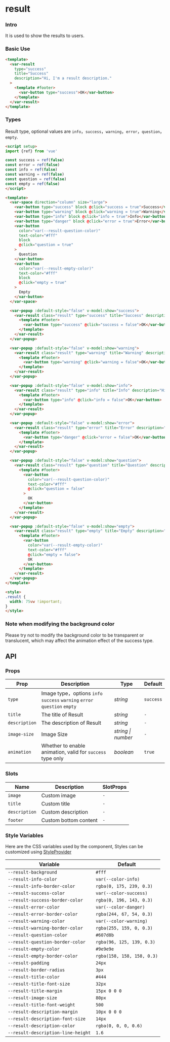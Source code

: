 # result

### Intro

It is used to show the results to users.

### Basic Use

```html
<template>
  <var-result
    type="success"
    title="Success"
    description="Hi, I'm a result description."
  >
    <template #footer>
      <var-button type="success">OK</var-button>
    </template>
  </var-result>
</template>
```

### Types

Result type, optional values are `info`，`success`，`warning`，`error`，`question`，`empty`.

```html
<script setup>
import {ref} from 'vue'

const success = ref(false)
const error = ref(false)
const info = ref(false)
const warning = ref(false)
const question = ref(false)
const empty = ref(false)
</script>

<template>
  <var-space direction="column" size="large">
    <var-button type="success" block @click="success = true">Success</var-button>
    <var-button type="warning" block @click="warning = true">Warning</var-button>
    <var-button type="info" block @click="info = true">Info</var-button>
    <var-button type="danger" block @click="error = true">Error</var-button>
    <var-button
      color="var(--result-question-color)"
      text-color="#fff"
      block
      @click="question = true"
    >
      Question
    </var-button>
    <var-button
      color="var(--result-empty-color)"
      text-color="#fff"
      block
      @click="empty = true"
    >
      Empty
    </var-button>
  </var-space>

  <var-popup :default-style="false" v-model:show="success">
    <var-result class="result" type="success" title="Success" description="Hi, I'm a result description.">
      <template #footer>
        <var-button type="success" @click="success = false">OK</var-button>
      </template>
    </var-result>
  </var-popup>

  <var-popup :default-style="false" v-model:show="warning">
    <var-result class="result" type="warning" title="Warning" description="Hi, I'm a result description.">
      <template #footer>
        <var-button type="warning" @click="warning = false">OK</var-button>
      </template>
    </var-result>
  </var-popup>

  <var-popup :default-style="false" v-model:show="info">
    <var-result class="result" type="info" title="Info" description="Hi, I'm a result description.">
      <template #footer>
        <var-button type="info" @click="info = false">OK</var-button>
      </template>
    </var-result>
  </var-popup>

  <var-popup :default-style="false" v-model:show="error">
    <var-result class="result" type="error" title="Error" description="Hi, I'm a result description.">
      <template #footer>
        <var-button type="danger" @click="error = false">OK</var-button>
      </template>
    </var-result>
  </var-popup>

  <var-popup :default-style="false" v-model:show="question">
    <var-result class="result" type="question" title="Question" description="Hi, I'm a result description.">
      <template #footer>
        <var-button
          color="var(--result-question-color)"
          text-color="#fff"
          @click="question = false"
        >
          OK
        </var-button>
      </template>
    </var-result>
  </var-popup>

  <var-popup :default-style="false" v-model:show="empty">
    <var-result class="result" type="empty" title="Empty" description="Hi, I'm a result description.">
      <template #footer>
        <var-button
          color="var(--result-empty-color)"
          text-color="#fff"
          @click="empty = false">
          OK
        </var-button>
      </template>
    </var-result>
  </var-popup>
</template>

<style>
.result {
  width: 75vw !important;
}
</style>
```

### Note when modifying the background color

Please try not to modify the background color to be transparent or translucent, which may affect the animation effect of the success type.

## API

### Props

| Prop          | Description                                                              | Type     | Default   |
|---------------|--------------------------------------------------------------------------|----------|-----------|
| `type`        | Image type，options `info` `success` `warning` `error` `question` `empty` | _string_ | `success` |
| `title`       | The title of Result                                                      | _string_ | `-`       |
| `description` | The description of Result                                                | _string_ | `-`       |
| `image-size`  | Image Size                                                               | _string \| number_   | `-`  |
| `animation`    | Whether to enable animation, valid for `success` type only               | _boolean_ | `true`    |

### Slots

| Name                | Description      | SlotProps |
|--------------------|---------| ---- |
| `image`            | Custom image   | `-`  |
| `title`            |  Custom title   | `-`  |
| `description`      |  Custom description   | `-`  |
| `footer`           | Custom bottom content | `-`  |

### Style Variables

Here are the CSS variables used by the component, Styles can be customized using [StyleProvider](#/en-US/style-provider)

| Variable                           | Default                    |
|------------------------------------|----------------------------|
| `--result-background`              | `#fff`                     |
| `--result-info-color`              | `var(--color-info)`        |
| `--result-info-border-color`       | `rgba(0, 175, 239, 0.3)`   |
| `--result-success-color`           | `var(--color-success)`     |
| `--result-success-border-color`    | `rgba(0, 196, 143, 0.3)`   |
| `--result-error-color`             | `var(--color-danger)`      |
| `--result-error-border-color`      | `rgba(244, 67, 54, 0.3)`   |
| `--result-warning-color`           | `var(--color-warning)`     |
| `--result-warning-border-color`    | `rgba(255, 159, 0, 0.3)`   |
| `--result-question-color`          | `#607d8b`                  |
| `--result-question-border-color`   | `rgba(96, 125, 139, 0.3)`  |
| `--result-empty-color`             | `#9e9e9e`                  |
| `--result-empty-border-color`      | `rgba(158, 158, 158, 0.3)` |
| `--result-padding`                 | `24px`                     |
| `--result-border-radius`           | `3px`                      |
| `--result-title-color`             | `#444`                     |
| `--result-title-font-size`         | `32px`                     |
| `--result-title-margin`            | `15px 0 0 0`               |
| `--result-image-size`              | `80px`                     |
| `--result-title-font-weight`       | `500`                      |
| `--result-description-margin`      | `10px 0 0 0`               |
| `--result-description-font-size`   | `14px`                     |
| `--result-description-color`       | `rgba(0, 0, 0, 0.6)`       |
| `--result-description-line-height` | `1.6`                      |

